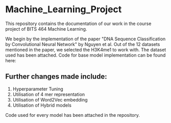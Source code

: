 # Machine_Learning_Project
This repository contains the documentation of our work in the course project of BITS 464 Machine Learning. 

We begin by the implementation of the paper "DNA Sequence Classification by Convolutional Neural Network" by Nguyen et al.
Out of the 12 datasets mentioned in the paper, we selected the H3K4me1 to work with. The dataset used has been attached.
Code for base model implementation can be found here:

## Further changes made include:
1. Hyperparameter Tuning
2. Utilisation of 4 mer representation
3. Utilisation of Word2Vec embedding
4. Utilisation of Hybrid models

Code used for every model has been attached in the repository.
